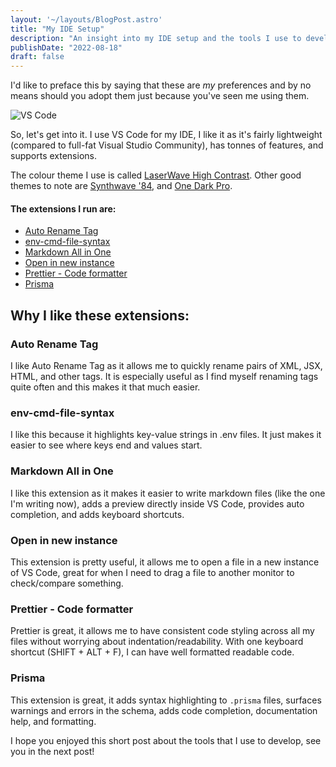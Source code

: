 ```yaml
---
layout: '~/layouts/BlogPost.astro'
title: "My IDE Setup"
description: "An insight into my IDE setup and the tools I use to develop"
publishDate: "2022-08-18"
draft: false
---
```


I&apos;d like to preface this by saying that these are *my* preferences and by no means should you adopt them just because you've seen me using them.

![VS Code](https://i.postimg.cc/C1y56173/vs-code.png "VS CODE")

So, let&apos;s get into it. I use VS Code for my IDE, I like it as it&apos;s fairly lightweight (compared to full-fat Visual Studio Community),
has tonnes of features, and supports extensions.

The colour theme I use is called [LaserWave High Contrast](https://marketplace.visualstudio.com/items?itemName=jaredkent.laserwave).
Other good themes to note are [Synthwave &apos;84](https://marketplace.visualstudio.com/items?itemName=RobbOwen.synthwave-vscode), and 
[One Dark Pro](https://marketplace.visualstudio.com/items?itemName=zhuangtongfa.Material-theme).

#### The extensions I run are:

- [Auto Rename Tag](https://marketplace.visualstudio.com/items?itemName=formulahendry.auto-rename-tag)
- [env-cmd-file-syntax](https://marketplace.visualstudio.com/items?itemName=Nixon.env-cmd-file-syntax)
- [Markdown All in One](https://marketplace.visualstudio.com/items?itemName=yzhang.markdown-all-in-one)
- [Open in new instance](https://marketplace.visualstudio.com/items?itemName=sydeslyde.open-in-new-instance)
- [Prettier - Code formatter](https://marketplace.visualstudio.com/items?itemName=esbenp.prettier-vscode)
- [Prisma](https://marketplace.visualstudio.com/items?itemName=Prisma.prisma)

## Why I like these extensions:
### Auto Rename Tag
I like Auto Rename Tag as it allows me to quickly rename pairs of XML, JSX, HTML, and other tags. It is especially useful as I find myself renaming tags
quite often and this makes it that much easier.

### env-cmd-file-syntax
I like this because it highlights key-value strings in .env files. It just makes it easier to see where keys end and values start.

### Markdown All in One
I like this extension as it makes it easier to write markdown files (like the one I'm writing now), adds a preview directly inside VS Code,
provides auto completion, and adds keyboard shortcuts.

### Open in new instance
This extension is pretty useful, it allows me to open a file in a new instance of VS Code, great for when I need to drag a file to another monitor
to check/compare something.

### Prettier - Code formatter
Prettier is great, it allows me to have consistent code styling across all my files without worrying about indentation/readability. With one keyboard
shortcut (SHIFT + ALT + F), I can have well formatted readable code.

### Prisma
This extension is great, it adds syntax highlighting to `.prisma` files, surfaces warnings and errors in the schema, adds code completion, documentation 
help, and formatting.

I hope you enjoyed this short post about the tools that I use to develop, see you in the next post!